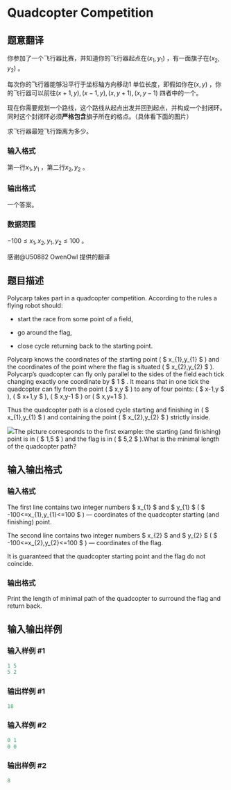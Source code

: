 # Quadcopter Competition

## 题意翻译

你参加了一个飞行器比赛，并知道你的飞行器起点在$(x_1,y_1)$ ，有一面旗子在$(x_2,y_2)$ 。

每次你的飞行器能够沿平行于坐标轴方向移动$1$ 单位长度，即假如你在$(x,y)$ ，你的飞行器可以前往$(x+1,y),(x-1,y),(x,y+1),(x,y-1)$ 四者中的一个。

现在你需要规划一个路线，这个路线从起点出发并回到起点，并构成一个封闭环。同时这个封闭环必须**严格包含**旗子所在的格点。（具体看下面的图片）

求飞行器最短飞行距离为多少。

### 输入格式

第一行$x_1,y_1$ ，第二行$x_2,y_2$ 。

### 输出格式

一个答案。

### 数据范围

$-100\le x_1,x_2,y_1,y_2\le 100$ 。

感谢@U50882 OwenOwl 提供的翻译

## 题目描述

Polycarp takes part in a quadcopter competition. According to the rules a flying robot should:

- start the race from some point of a field,

- go around the flag,

- close cycle returning back to the starting point.

Polycarp knows the coordinates of the starting point ( $ x_{1},y_{1} $ ) and the coordinates of the point where the flag is situated ( $ x_{2},y_{2} $ ). Polycarp’s quadcopter can fly only parallel to the sides of the field each tick changing exactly one coordinate by $ 1 $ . It means that in one tick the quadcopter can fly from the point ( $ x,y $ ) to any of four points: ( $ x-1,y $ ), ( $ x+1,y $ ), ( $ x,y-1 $ ) or ( $ x,y+1 $ ).

Thus the quadcopter path is a closed cycle starting and finishing in ( $ x_{1},y_{1} $ ) and containing the point ( $ x_{2},y_{2} $ ) strictly inside.

![](https://cdn.luogu.com.cn/upload/vjudge_pic/CF883M/386c66ca9620cccfa6fb068c3cb9fb65984ca527.png)The picture corresponds to the first example: the starting (and finishing) point is in ( $ 1,5 $ ) and the flag is in ( $ 5,2 $ ).What is the minimal length of the quadcopter path?

## 输入输出格式

### 输入格式

The first line contains two integer numbers $ x_{1} $ and $ y_{1} $ ( $ -100<=x_{1},y_{1}<=100 $ ) — coordinates of the quadcopter starting (and finishing) point.

The second line contains two integer numbers $ x_{2} $ and $ y_{2} $ ( $ -100<=x_{2},y_{2}<=100 $ ) — coordinates of the flag.

It is guaranteed that the quadcopter starting point and the flag do not coincide.

### 输出格式

Print the length of minimal path of the quadcopter to surround the flag and return back.

## 输入输出样例

### 输入样例 #1

```cpp
1 5
5 2

```
### 输出样例 #1

```cpp
18

```
### 输入样例 #2

```cpp
0 1
0 0

```
### 输出样例 #2

```cpp
8

```
